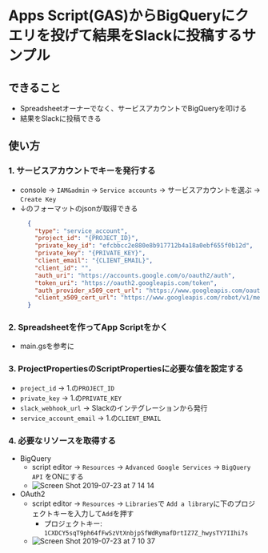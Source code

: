 # Apps Script(GAS)からBigQueryにクエリを投げて結果をSlackに投稿するサンプル

## できること
  * Spreadsheetオーナーでなく、サービスアカウントでBigQueryを叩ける
  * 結果をSlackに投稿できる

## 使い方
### 1. サービスアカウントでキーを発行する
  * console → `IAM&admin` → `Service accounts` → サービスアカウントを選ぶ → `Create Key`
  * ↓のフォーマットのjsonが取得できる
    ```json
      {
        "type": "service_account",
        "project_id": "{PROJECT_ID}",
        "private_key_id": "efcbbcc2e880e8b917712b4a18a0ebf655f0b12d",
        "private_key": "{PRIVATE_KEY}",
        "client_email": "{CLIENT_EMAIL}",
        "client_id": "",
        "auth_uri": "https://accounts.google.com/o/oauth2/auth",
        "token_uri": "https://oauth2.googleapis.com/token",
        "auth_provider_x509_cert_url": "https://www.googleapis.com/oauth2/v1/certs",
        "client_x509_cert_url": "https://www.googleapis.com/robot/v1/metadata/x509/{PROJECT_ID}%40appspot.gserviceaccount.com"
      }
    ```

### 2. Spreadsheetを作ってApp Scriptをかく
  * main.gsを参考に

### 3. ProjectPropertiesのScriptPropertiesに必要な値を設定する
  * `project_id` → 1.の`PROJECT_ID`
  * `private_key` → 1.の`PRIVATE_KEY`
  * `slack_webhook_url` → Slackのインテグレーションから発行
  * `service_account_email` → 1.の`CLIENT_EMAIL`

### 4. 必要なリソースを取得する
  * BigQuery
    * script editor → `Resources` → `Advanced Google Services` → `BigQuery API` をONにする
    * ![Screen Shot 2019-07-23 at 7 14 14](https://user-images.githubusercontent.com/31527437/61668989-86de1600-ad19-11e9-9ec1-bae2d8512581.png)
  * OAuth2
    * script editor → `Resources` → `Libraries`で `Add a library`に下のプロジェクトキーを入力して`Add`を押す
      * プロジェクトキー: `1CXDCY5sqT9ph64fFwSzVtXnbjpSfWdRymafDrtIZ7Z_hwysTY7IIhi7s`
    * ![Screen Shot 2019-07-23 at 7 10 37](https://user-images.githubusercontent.com/31527437/61668983-83e32580-ad19-11e9-86a6-b5ba47b73ba9.png)
